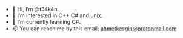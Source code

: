 - 👋 Hi, I’m @t34k4n.
- 👀 I’m interested in C++ C# and unix.
- 🌱 I’m currently learning C#.
- 📫 You can reach me by this email;
ahmetkesgin@protonmail.com

